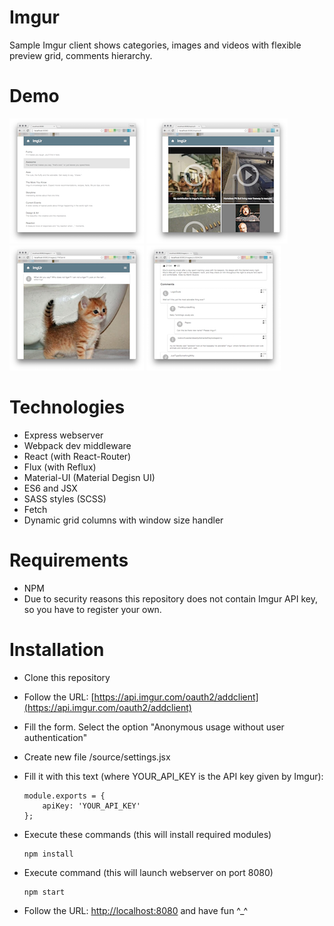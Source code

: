 # Imgur
Sample Imgur client shows categories, images and videos with flexible preview grid, comments hierarchy.

# Demo
[![Screen 1](https://raw.githubusercontent.com/RobinTail/imgur/master/images/demo/screen1-pre.png)](https://raw.githubusercontent.com/RobinTail/imgur/master/images/demo/screen1.png)
[![Screen 2](https://raw.githubusercontent.com/RobinTail/imgur/master/images/demo/screen2-pre.png)](https://raw.githubusercontent.com/RobinTail/imgur/master/images/demo/screen2.png)
[![Screen 3-1](https://raw.githubusercontent.com/RobinTail/imgur/master/images/demo/screen3-1-pre.png)](https://raw.githubusercontent.com/RobinTail/imgur/master/images/demo/screen3-1.png)
[![Screen 3-2](https://raw.githubusercontent.com/RobinTail/imgur/master/images/demo/screen3-2-pre.png)](https://raw.githubusercontent.com/RobinTail/imgur/master/images/demo/screen3-2.png)

# Technologies
* Express webserver
* Webpack dev middleware
* React (with React-Router)
* Flux (with Reflux)
* Material-UI (Material Degisn UI)
* ES6 and JSX
* SASS styles (SCSS)
* Fetch
* Dynamic grid columns with window size handler

# Requirements
* NPM
* Due to security reasons this repository does not contain Imgur API key, so you have to register your own.

# Installation
* Clone this repository
* Follow the URL: [https://api.imgur.com/oauth2/addclient](https://api.imgur.com/oauth2/addclient)
* Fill the form. Select the option "Anonymous usage without user authentication"
* Create new file /source/settings.jsx
* Fill it with this text (where YOUR_API_KEY is the API key given by Imgur):

   ```
   module.exports = {
       apiKey: 'YOUR_API_KEY'
   };
   ```
   
* Execute these commands (this will install required modules)

   ```
   npm install
   ```

* Execute command (this will launch webserver on port 8080)

   ```
   npm start
   ```
   
* Follow the URL: [http://localhost:8080](http://localhost:8080) and have fun ^_^
